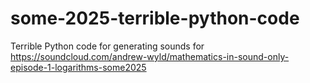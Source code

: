 # some-2025-terrible-python-code
Terrible Python code for generating sounds for https://soundcloud.com/andrew-wyld/mathematics-in-sound-only-episode-1-logarithms-some2025
